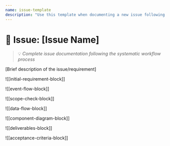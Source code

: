 ```yaml
---
name: issue-template
description: "Use this template when documenting a new issue following the complete requirements process"
---
```

# 🎯 Issue: [Issue Name]
> 💡 *Complete issue documentation following the systematic workflow process*

[Brief description of the issue/requirement]

![[initial-requirement-block]]

![[event-flow-block]]

![[scope-check-block]]

![[data-flow-block]]

![[component-diagram-block]]

![[deliverables-block]]

![[acceptance-criteria-block]]